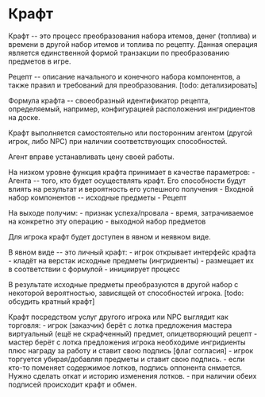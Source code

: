 ﻿
# Крафт #

Крафт -- это процесс преобразования набора итемов, денег (топлива) и времени в другой набор итемов и топлива по рецепту.
Данная операция является единственной формой транзакции по преобразованию предметов в игре.

Рецепт -- описание начального и конечного набора компонентов, а также правил и требований для преобразования.
[todo: детализировать]

Формула крафта -- своеобразный идентификатор рецепта, определяемый, например, конфигурацией расположения ингридиентов на доске.

Крафт выполняется самостоятельно или посторонним агентом (другой игрок, либо NPC) при наличии соответствующих способностей.

Агент вправе устанавливать цену своей работы.

На низком уровне функция крафта принимает в качестве параметров:
    - Агента -- того, кто будет осуществлять крафт. Его способности будут влиять на результат и вероятность его успешного получения
    - Входной набор компонентов -- исходные предметы
    - Рецепт

На выходе получим:
    - признак успеха/провала
    - время, затрачиваемое на конкретно эту операцию
    - выходной набор предметов

Для игрока крафт будет доступен в явном и неявном виде.

В явном виде -- это личный крафт:
    - игрок открывает интерфейс крафта
    - кладёт на верстак исходные предметы (ингридиенты)
    - размещает их в соответствии с формулой
    - инициирует процесс

В результате исходные предметы преобразуются в другой набор с некоторой вероятностью, зависящей от способностей игрока.
[todo: обсудить кратный крафт]

Крафт посредством услуг другого игрока или NPC выглядит как торговля:
    - игрок (заказчик) берёт с лотка предложения мастера виртуальный (ещё не скрафченный) предмет, олицетворяющий рецепт
    - мастер берёт с лотка предложения игрока необходиме ингридиенты плюс награду за работу и ставит свою подпись [флаг согласия]
    - игрок торгуется убирая/добавляя предметы и ставит свою подпись.
    - если кто-то поменяет содержимое лотков, подпись оппонента снмается. Нужно сделать откат и историю изменения лотков.
    - при наличии обеих подписей происходит крафт и обмен.

